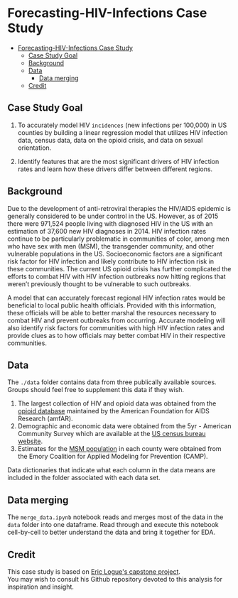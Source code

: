 # Forecasting-HIV-Infections Case Study
- [Forecasting-HIV-Infections Case Study](#forecasting-hiv-infections-case-study)
  - [Case Study Goal](#case-study-goal)
  - [Background](#background)
  - [Data](#data)
    - [Data merging](#data-merging)
  - [Credit](#credit)
## Case Study Goal
1)	To accurately model HIV `incidences` (new infections per 100,000) in US
counties by building a linear regression model that utilizes HIV infection data, census data, data on the opioid crisis, and data on sexual orientation.

2)	Identify features that are the most significant drivers of HIV infection rates and learn how these drivers differ between different regions.

## Background
Due to the development of anti-retroviral therapies the HIV/AIDS epidemic is 
generally considered to be under control in the US.  However, as of 2015 there 
were 971,524 people living with diagnosed HIV in the US with an estimation of 
37,600 new HIV diagnoses in 2014.  HIV infection rates continue to be particularly
problematic in communities of color, among men who have sex with men (MSM), the
transgender community, and other vulnerable populations in the US. Socioeconomic 
factors are a significant risk factor for HIV infection and likely contribute 
to HIV infection risk in these communities.  The current US opioid crisis has 
further complicated the efforts to combat HIV with HIV infection outbreaks now 
hitting regions that weren’t previously thought to be vulnerable to such outbreaks.  

A model that can accurately forecast regional HIV infection rates would be 
beneficial to local public health officials.  Provided with this information, 
these officials will be able to better marshal the resources necessary to combat
HIV and prevent outbreaks from occurring.  Accurate modeling will also identify 
risk factors for communities with high HIV infection rates and provide clues 
as to how officials may better combat HIV in their respective communities.


## Data


The `./data` folder contains data from three publically available sources.  Groups should feel
free to supplement this data if they wish.
1. The largest collection of HIV and opioid data was obtained from the [opioid database](http://opioid.amfar.org/) maintained by the American Foundation for AIDS Research (amfAR).  
2. Demographic and economic data were obtained from the 5yr - American Community Survey which are available at the [US census bureau website](https://factfinder.census.gov/faces/nav/jsf/pages/searchresults.xhtml?refresh=t).
3. Estimates for the [MSM population](http://emorycamp.org/item.php?i=48) in each county were obtained from the Emory Coalition for Applied Modeling for Prevention (CAMP).

Data dictionaries that indicate what each column in the data means are included in the folder associated with each data set.

## Data merging  

The `merge_data.ipynb` notebook reads and merges most of the data in the 
`data` folder into one dataframe.  Read through and execute this notebook cell-by-cell to
better understand the data and bring it together for EDA.


## Credit
This case study is based on [Eric Logue's capstone project](https://github.com/elogue01/Forecasting-HIV-Infections).  
You may wish to consult his Github repository devoted to this analysis for inspiration and insight.
